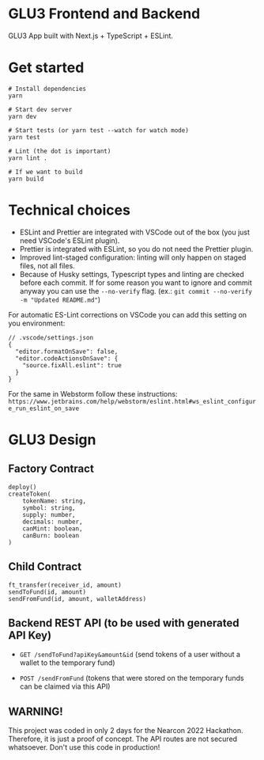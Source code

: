 # GLU3 Frontend and Backend

GLU3 App built with Next.js + TypeScript + ESLint.

# Get started

```
# Install dependencies
yarn

# Start dev server
yarn dev

# Start tests (or yarn test --watch for watch mode)
yarn test

# Lint (the dot is important)
yarn lint .

# If we want to build
yarn build
```

# Technical choices

- ESLint and Prettier are integrated with VSCode out of the box (you just need VSCode's ESLint plugin).
- Prettier is integrated with ESLint, so you do not need the Prettier plugin.
- Improved lint-staged configuration: linting will only happen on staged files, not all files.
- Because of Husky settings, Typescript types and linting are checked before each commit. If for some reason you want to ignore and commit anyway you can use the `--no-verify` flag. (ex.: `git commit --no-verify -m "Updated README.md"`)

For automatic ES-Lint corrections on VSCode you can add this setting on you environment:

```
// .vscode/settings.json
{
  "editor.formatOnSave": false,
  "editor.codeActionsOnSave": {
    "source.fixAll.eslint": true
  }
}
```

For the same in Webstorm follow these instructions:
`https://www.jetbrains.com/help/webstorm/eslint.html#ws_eslint_configure_run_eslint_on_save`

# GLU3 Design

## Factory Contract

```
deploy()
createToken(
    tokenName: string,
    symbol: string,
    supply: number,
    decimals: number,
    canMint: boolean,
    canBurn: boolean
)
```

## Child Contract

```
ft_transfer(receiver_id, amount)
sendToFund(id, amount)
sendFromFund(id, amount, walletAddress)
```

## Backend REST API (to be used with generated API Key)

- `GET /sendToFund?apiKey&amount&id` (send tokens of a user without a wallet to the temporary fund)

- `POST /sendFromFund` (tokens that were stored on the temporary funds can be claimed via this API)


## WARNING!

This project was coded in only 2 days for the Nearcon 2022 Hackathon. Therefore, it is just a proof of concept.
The API routes are not secured whatsoever. Don't use this code in production!

